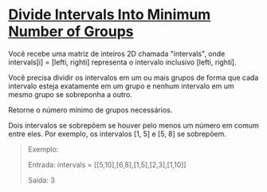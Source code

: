 # [Divide Intervals Into Minimum Number of Groups](https://leetcode.com/problems/divide-intervals-into-minimum-number-of-groups/description/)

Você recebe uma matriz de inteiros 2D chamada "intervals", onde intervals[i] = [lefti, righti] representa o intervalo inclusivo [lefti, righti].

Você precisa dividir os intervalos em um ou mais grupos de forma que cada intervalo esteja exatamente em um grupo e nenhum intervalo em um mesmo grupo se sobreponha a outro.

Retorne o número mínimo de grupos necessários.

Dois intervalos se sobrepõem se houver pelo menos um número em comum entre eles. Por exemplo, os intervalos [1, 5] e [5, 8] se sobrepõem.

> Exemplo:
> 
> Entrada: intervals = [[5,10],[6,8],[1,5],[2,3],[1,10]]
> 
> Saída: 3